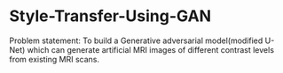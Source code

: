 # Style-Transfer-Using-GAN
Problem statement: To build a Generative adversarial model(modified U-Net) which can generate artificial MRI images of different contrast levels from existing MRI scans.
